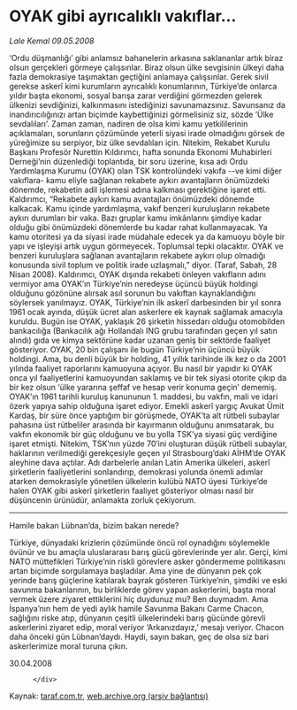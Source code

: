 # OYAK gibi ayrıcalıklı vakıflar...

*Lale Kemal 09.05.2008*

<div class="yazi">‘Ordu düşmanlığı’ gibi anlamsız bahanelerin arkasına saklananlar artık biraz olsun gerçekleri görmeye çalışsınlar. Biraz olsun ülke sevgisinin ülkeyi daha fazla demokrasiye taşımaktan geçtiğini anlamaya çalışsınlar. Gerek sivil gerekse askerî kimi kurumların ayrıcalıklı konumlarının, Türkiye’de onlarca yıldır başta ekonomi, sosyal barışa zarar verdiğini görmezden gelerek ülkenizi sevdiğinizi, kalkınmasını istediğinizi savunamazsınız. Savunsanız da inandırıcılığınızı artan biçimde kaybettiğinizi görmelisiniz siz, sözde ‘Ülke sevdalıları’.
Zaman zaman, nadiren de olsa kimi kamu yetkililerinin açıklamaları, sorunların çözümünde yeterli siyasi irade olmadığını görsek de yüreğimize su serpiyor, biz ülke sevdalıları için.
Nitekim, Rekabet Kurulu Başkanı Profesör Nurettin Kıldırımcı, hafta sonunda Ekonomi Muhabirleri Derneği’nin düzenlediği toplantıda, bir soru üzerine, kısa adı Ordu Yardımlaşma Kurumu (OYAK) olan TSK kontrolündeki vakıfa --ve kimi diğer vakıflara- kamu eliyle sağlanan rekabete aykırı avantajların önümüzdeki dönemde, rekabetin adil işlemesi adına kalkması gerektiğine işaret etti. 
Kaldırımcı, “Rekabete aykırı kamu avantajları önümüzdeki dönemde kalkacak. Kamu içinde yardımlaşma, vakıf benzeri kuruluşların rekabete aykırı durumları bir vaka. Bazı gruplar kamu imkânlarını şimdiye kadar olduğu gibi önümüzdeki dönemlerde bu kadar rahat kullanmayacak. Ya kamu otoritesi ya da siyasi irade müdahale edecek ya da kamuoyu böyle bir yapı ve işleyişi artık uygun görmeyecek. Toplumsal tepki olacaktır. OYAK ve benzeri kuruluşlara sağlanan avantajların rekabete aykırı olup olmadığı konusunda sivil toplum ve politik irade uzlaşmalı,” diyor. (Taraf, Sabah, 28 Nisan 2008).
Kaldırımcı, OYAK dışında rekabeti önleyen vakıfların adını vermiyor ama OYAK’ın Türkiye’nin neredeyse üçüncü büyük holdingi olduğunu gözönüne alırsak asıl sorunun bu vakıftan kaynaklandığını söylersek yanılmayız.
OYAK, Türkiye’nin ilk askerî darbesinden bir yıl sonra 1961 ocak ayında, düşük ücret alan askerlere ek kaynak sağlamak amacıyla kuruldu. Bugün ise OYAK, yaklaşık 26 şirketin hissedarı olduğu otomobilden bankacılığa (Bankacılık ağı Hollandalı ING grubu tarafından geçen yıl satın alındı) gıda ve kimya sektörüne kadar uzanan geniş bir sektörde faaliyet gösteriyor. 
OYAK, 20 bin çalışanı ile bugün Türkiye’nin üçüncü büyük holdingi. Ama, bu denli büyük bir holding, 41 yıllık tarihinde ilk kez o da 2001 yılında faaliyet raporlarını kamuoyuna açıyor. 
Bu nasıl bir yapıdır ki OYAK onca yıl faaliyetlerini kamuoyundan saklamış ve bir tek siyasi otorite çıkıp da bir kez olsun ‘ülke yararına şeffaf ve hesap verir konuma geçin’ dememiş. 
OYAK’ın 1961 tarihli kuruluş kanununun 1. maddesi, bu vakfın, mali ve idari özerk yapıya sahip olduğuna işaret ediyor. 
Emekli askerî yargıç Avukat Ümit Kardaş, bir süre önce yaptığım bir görüşmede, OYAK’ta alt rütbeli subaylar pahasına üst rütbeliler arasında bir kayırmanın olduğunu anımsatarak, bu vakfın ekonomik bir güç olduğunu ve bu yolla TSK’ya siyasi güç verdiğine işaret etmişti. 
Nitekim, TSK’nın yüzde 70’ini oluşturan düşük rütbeli subaylar, haklarının verilmediği gerekçesiyle geçen yıl Strasbourg’daki AİHM’de OYAK aleyhine dava açtılar. 
Adı darbelerle anılan Latin Amerika ülkeleri, askerî şirketlerin faaliyetlerini sonlandırıp, demokrasi yolunda önemli adımlar atarken demokrasiyle yönetilen ülkelerin kulübü NATO üyesi Türkiye’de halen OYAK gibi askerî şirketlerin faaliyet gösteriyor olması nasıl bir düşüncenin ürünüdür, anlamakta zorluk çekiyorum. 

***

Hamile bakan Lübnan’da, bizim bakan nerede?

Türkiye, dünyadaki krizlerin çözümünde öncü rol oynadığını söylemekle övünür ve bu amaçla uluslararası barış gücü görevlerinde yer alır. Gerçi, kimi NATO müttefikleri Türkiye’nin riskli görevlere asker göndermeme politikasını artan biçimde sorgulamaya başladılar. Ama yine de dünyanın pek çok yerinde barış güçlerine katılarak bayrak gösteren Türkiye’nin, şimdiki ve eski savunma bakanlarının, bu birliklerde görev yapan askerlerini, başta moral vermek üzere ziyaret ettiklerini hiç duydunuz mu? Ben duymadım. Ama İspanya’nın hem de yedi aylık hamile Savunma Bakanı Carme Chacon, sağlığını riske atıp, dünyanın çeşitli ülkelerindeki barış gücünde görevli askerlerini ziyaret edip, moral veriyor ‘Arkanızdayız,’ mesajı veriyor. Chacon daha önceki gün Lübnan’daydı. Haydi, sayın bakan, geç de olsa siz bari askerlerimize moral turuna çıkın.

30.04.2008
                                    
          
          
          
          </div>

Kaynak: [taraf.com.tr](http://www.taraf.com.tr/lale-kemal/makale-oyak-gibi-ayricalikli-vakiflar.htm), [web.archive.org (arşiv bağlantısı)](http://web.archive.org/web/20130816070248/http://www.taraf.com.tr/lale-kemal/makale-oyak-gibi-ayricalikli-vakiflar.htm)
